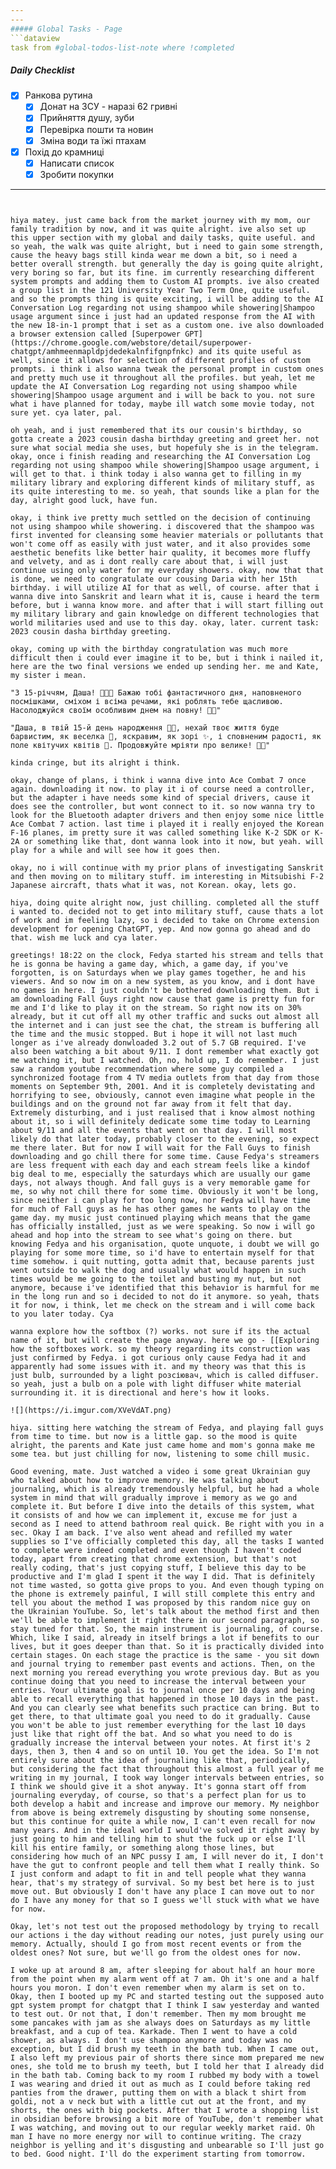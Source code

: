 ```yaml
---
---
##### Global Tasks - Page
```dataview
task from #global-todos-list-note where !completed
```
##### Daily Checklist

- [x] Ранкова рутина
  - [x] Донат на ЗСУ - наразі 62 гривні
  - [x] Прийняття душу, зуби
  - [x] Перевірка пошти та новин
  - [x] Зміна води та їжі птахам
- [x] Похід до крамниці
  - [x] Написати список
  - [x] Зробити покупки

---
```


hiya matey. just came back from the market journey with my mom, our family tradition by now, and it was quite alright. ive also set up this upper section with my global and daily tasks, quite useful. and so yeah, the walk was quite alright, but i need to gain some strength, cause the heavy bags still kinda wear me down a bit, so i need a better overall strength. but generally the day is going quite alright, very boring so far, but its fine. im currently researching different system prompts and adding them to Custom AI prompts. ive also created a group list in the 121 University Year Two Term One, quite useful. and so the prompts thing is quite exciting, i will be adding to the AI Conversation Log regarding not using shampoo while showering|Shampoo usage argument since i just had an updated response from the AI with the new 18-in-1 prompt that i set as a custom one. ive also downloaded a browser extension called [Superpower GPT](https://chrome.google.com/webstore/detail/superpower-chatgpt/amhmeenmapldpjdedekalnfifgnpfnkc) and its quite useful as well, since it allows for selection of different profiles of custom prompts. i think i also wanna tweak the personal prompt in custom ones and pretty much use it throughout all the profiles. but yeah, let me update the AI Conversation Log regarding not using shampoo while showering|Shampoo usage argument and i will be back to you. not sure what i have planned for today, maybe ill watch some movie today, not sure yet. cya later, pal.

oh yeah, and i just remembered that its our cousin's birthday, so gotta create a 2023 cousin dasha birthday greeting and greet her. not sure what social media she uses, but hopefuly she is in the telegram. okay, once i finish reading and researching the AI Conversation Log regarding not using shampoo while showering|Shampoo usage argument, i will get to that. i think today i also wanna get to filling in my military library and exploring different kinds of military stuff, as its quite interesting to me. so yeah, that sounds like a plan for the day, alright good luck, have fun.

okay, i think ive pretty much settled on the decision of continuing not using shampoo while showering. i discovered that the shampoo was first invented for cleansing some heavier materials or pollutants that won't come off as easily with just water, and it also provides some aesthetic benefits like better hair quality, it becomes more fluffy and velvety, and as i dont really care about that, i will just continue using only water for my everyday showers. okay, now that that is done, we need to congratulate our cousing Daria with her 15th birthday. i will utilize AI for that as well, of course. after that i wanna dive into Sanskrit and learn what it is, cause i heard the term before, but i wanna know more. and after that i will start filling out my military library and gain knowledge on different technologies that world militaries used and use to this day. okay, later. current task: 2023 cousin dasha birthday greeting.

okay, coming up with the birthday congratulation was much more difficult then i could ever imagine it to be, but i think i nailed it, here are the two final versions we ended up sending her. me and Kate, my sister i mean.

"З 15-річчям, Даша! 🎉🎂🎈 Бажаю тобі фантастичного дня, наповненого посмішками, сміхом і всіма речами, які роблять тебе щасливою. Насолоджуйся своїм особливим днем на повну! 🥳🎁"

"Даша, в твій 15-й день народження 🎉🎂, нехай твоє життя буде барвистим, як веселка 🌈, яскравим, як зорі ✨, і сповненим радості, як поле квітучих квітів 🌼. Продовжуйте мріяти про велике! 🌟🎁"

kinda cringe, but its alright i think. 

okay, change of plans, i think i wanna dive into Ace Combat 7 once again. downloading it now. to play it i of course need a controller, but the adapter i have needs some kind of special drivers, cause it does see the controller, but wont connect to it. so now wanna try to look for the Bluetooth adapter drivers and then enjoy some nice little Ace Combat 7 action. last time i played it i really enjoyed the Korean F-16 planes, im pretty sure it was called something like K-2 SDK or K-2A or something like that, dont wanna look into it now, but yeah. will play for a while and will see how it goes then.

okay, no i will continue with my prior plans of investigating Sanskrit and then moving on to military stuff. im interesting in Mitsubishi F-2 Japanese aircraft, thats what it was, not Korean. okay, lets go.

hiya, doing quite alright now, just chilling. completed all the stuff i wanted to. decided not to get into military stuff, cause thats a lot of work and im feeling lazy, so i decided to take on Chrome extension development for opening ChatGPT, yep. And now gonna go ahead and do that. wish me luck and cya later.

greetings! 18:22 on the clock, Fedya started his stream and tells that he is gonna be having a game day, which, a game day, if you've forgotten, is on Saturdays when we play games together, he and his viewers. And so now im on a new system, as you know, and i dont have no games in here. I just couldn't be bothered downloading them. But i am downloading Fall Guys right now cause that game is pretty fun for me and I'd like to play it on the stream. So right now its on 30% already, but it cut off all my other traffic and sucks out almost all the internet and i can just see the chat, the stream is buffering all the time and the music stopped. But i hope it will not last much longer as i've already donwloaded 3.2 out of 5.7 GB required. I've also been watching a bit about 9/11. I dont remember what exactly got me watching it, but I watched. Oh, no, hold up, I do remember. I just saw a random youtube recommendation where some guy compiled a synchronized footage from 4 TV media outlets from that day from those moments on September 9th, 2001. And it is completely devistating and horrifying to see, obviously, cannot even imagine what people in the buildings and on the ground not far away from it felt that day. Extremely disturbing, and i just realised that i know almost nothing about it, so i will definitely dedicate some time today to Learning about 9/11 and all the events that went on that day. I will most likely do that later today, probably closer to the evening, so expect me there later. But for now I will wait for the Fall Guys to finish downloading and go chill there for some time. Cause Fedya's streamers are less frequent with each day and each stream feels like a kindof big deal to me, especially the saturdays which are usually our game days, not always though. And fall guys is a very memorable game for me, so why not chill there for some time. Obviously it won't be long, since neither i can play for too long now, nor Fedya will have time for much of Fall guys as he has other games he wants to play on the game day. my music just continued playing which means that the game has officially installed, just as we were speaking. So now i will go ahead and hop into the stream to see what's going on there. but knowing Fedya and his organisation, quote unquote, i doubt we will go playing for some more time, so i'd have to entertain myself for that time somehow. i quit nutting, gotta admit that, because parents just went outside to walk the dog and usually what would happen in such times would be me going to the toilet and busting my nut, but not anymore, because i've identified that this behavior is harmful for me in the long run and so i decided to not do it anymore. so yeah, thats it for now, i think, let me check on the stream and i will come back to you later today. Cya

wanna explore how the softbox (?) works. not sure if its the actual name of it, but will create the page anyway. here we go - [[Exploring how the softboxes work. so my theory regarding its construction was just confirmed by Fedya. i got curious only cause Fedya had it and apparently had some issues with it. and my theory was that this is just bulb, surrounded by a light розсіювач, which is called diffuser. so yeah, just a bulb on a pole with light diffuser white material surrounding it. it is directional and here's how it looks.

![](https://i.imgur.com/XVeVdAT.png)

hiya. sitting here watching the stream of Fedya, and playing fall guys from time to time. but now is a little gap. so the mood is quite alright, the parents and Kate just came home and mom's gonna make me some tea. but just chilling for now, listening to some chill music.

Good evening, mate. Just watched a video i some great Ukrainian guy who talked about how to improve memory. He was talking about journaling, which is already tremendously helpful, but he had a whole system in mind that will gradually improve i memory as we go and complete it. But before I dive into the details of this system, what it consists of and how we can implement it, excuse me for just a second as I need to attend bathroom real quick. Be right with you in a sec. Okay I am back. I've also went ahead and refilled my water supplies so I've officially completed this day, all the tasks I wanted to complete were indeed completed and even though I haven't coded today, apart from creating that chrome extension, but that's not really coding, that's just copying stuff, I believe this day to be productive and I'm glad I spent it the way I did. That is definitely not time wasted, so gotta give props to you. And even though typing on the phone is extremely painful, I will still complete this entry and tell you about the method I was proposed by this random nice guy on the Ukrainian YouTube. So, let's talk about the method first and then we'll be able to implement it right there in our second paragraph, so stay tuned for that. So, the main instrument is journaling, of course. Which, like I said, already in itself brings a lot if benefits to our lives, but it goes deeper than that. So it is practically divided into certain stages. On each stage the practice is the same - you sit down and journal trying to remember past events and actions. Then, on the next morning you reread everything you wrote previous day. But as you continue doing that you need to increase the interval between your entries. Your ultimate goal is to journal once per 10 days and being able to recall everything that happened in those 10 days in the past. And you can clearly see what benefits such practice can bring. But to get there, to that ultimate goal you need to do it gradually. Cause you won't be able to just remember everything for the last 10 days just like that right off the bat. And so what you need to do is gradually increase the interval between your notes. At first it's 2 days, then 3, then 4 and so on until 10. You get the idea. So I'm not entirely sure about the idea of journaling like that, periodically, but considering the fact that throughout this almost a full year of me writing in my journal, I took way longer intervals between entries, so I think we should give it a shot anyway. It's gonna start off from journaling everyday, of course, so that's a perfect plan for us to both develop a habit and increase and improve our memory. My neighbor from above is being extremely disgusting by shouting some nonsense, but this continue for quite a while now, I can't even recall for now many years. And in the ideal world I would've solved it right away by just going to him and telling him to shut the fuck up or else I'll kill his entire family, or something along those lines, but considering how much of an NPC pussy I am, I will never do it, I don't have the gut to confront people and tell them what I really think. So I just conform and adapt to fit in and tell people what they wanna hear, that's my strategy of survival. So my best bet here is to just move out. But obviously I don't have any place I can move out to nor do I have any money for that so I guess we'll stuck with what we have for now. 

Okay, let's not test out the proposed methodology by trying to recall our actions i the day without reading our notes, just purely using our memory. Actually, should I go from most recent events or from the oldest ones? Not sure, but we'll go from the oldest ones for now. 

I woke up at around 8 am, after sleeping for about half an hour more from the point when my alarm went off at 7 am. Oh it's one and a half hours you moron. I don't even remember when my alarm is set on to. Okay, then I booted up my PC and started testing out the supposed auto gpt system prompt for chatgpt that I think I saw yesterday and wanted to test out. Or not that, I don't remember. Then my mom brought me some pancakes with jam as she always does on Saturdays as my little breakfast, and a cup of tea. Karkade. Then I went to have a cold shower, as always. I don't use shampoo anymore and today was no exception, but I did brush my teeth in the bath tub. When I came out, I also left my previous pair of shorts there since mom prepared me new ones, she told me to brush my teeth, but I told her that I already did in the bath tab. Coming back to my room I rubbed my body with a towel I was wearing and dried it out as much as I could before taking red panties from the drawer, putting them on with a black t shirt from goldi, not a v neck but with a little cut out at the front, and my shorts, the ones with big pockets. After that I wrote a shopping list in obsidian before browsing a bit more of YouTube, don't remember what I was watching, and moving out to our regular weekly market raid. Oh man I have no more energy nor will to continue writing. The crazy neighbor is yelling and it's disgusting and unbearable so I'll just go to bed. Good night. I'll do the experiment starting from tomorrow. 